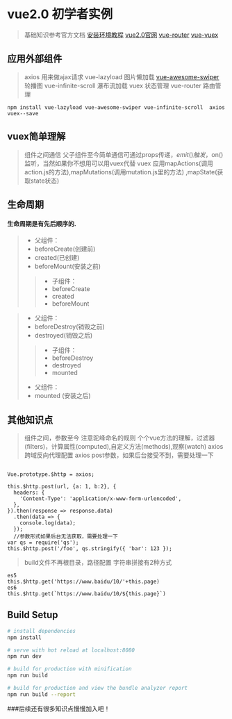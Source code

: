 # vue2.0 初学者实例

> 基础知识参考官方文档
> [安装环境教程](https://github.com/yangjingjing1234/installvue)
> [vue2.0官网](https://cn.vuejs.org/)
> [vue-router](https://router.vuejs.org/zh-cn/)
> [vue-vuex](https://vuex.vuejs.org/zh-cn/)

## 应用外部组件

> axios 用来做ajax请求
> vue-lazyload 图片懒加载
> [vue-awesome-swiper](https://surmon-china.github.io/vue-awesome-swiper/) 轮播图
> vue-infinite-scroll 瀑布流加载
> vuex 状态管理
> vue-router  路由管理

``` 
npm install vue-lazyload vue-awesome-swiper vue-infinite-scroll  axios vuex--save
``` 
## vuex简单理解
> 组件之间通信
> 父子组件至今简单通信可通过props传递，$emit()触发，$on()监听，当然如果你不想用可以用vuex代替
> vuex 应用mapActions(调用action.js的方法),mapMutations(调用mutation.js里的方法) ,mapState(获取state状态)
## 生命周期
#### 生命周期是有先后顺序的.

>* 父组件：
>* beforeCreate(创建前)
>* created(已创建)
>* beforeMount(安装之前)
>>* 子组件：
>>* beforeCreate
>>* created
>>* beforeMount

>* 父组件：
>* beforeDestroy(销毁之前)
>* destroyed(销毁之后)
>>* 子组件：
>>* beforeDestroy
>>* destroyed
>>* mounted 
>* 父组件：    
>* mounted (安装之后)

## 其他知识点
> 组件之间，参数至今 注意驼峰命名的规则
> 个个vue方法的理解，过滤器(filters)，计算属性(computed),自定义方法(methods),观察(watch)
> axios 跨域反向代理配置
> axios post参数，如果后台接受不到，需要处理一下
```

Vue.prototype.$http = axios;

this.$http.post(url, {a: 1, b:2}, {
  headers: {
    'Content-Type': 'application/x-www-form-urlencoded',
  },
}).then(response => response.data)
  .then(data => {
    console.log(data);
  });
  //参数形式如果后台无法获取，需要处理一下
var qs = require('qs');
this.$http.post('/foo', qs.stringify({ 'bar': 123 });
```
> build文件不再根目录，路径配置
> 字符串拼接有2种方式
```
es5
this.$http.get('https://www.baidu/10/'+this.page)
es6
this.$http.get(`https://www.baidu/10/${this.page}`)

```


##

## Build Setup

``` bash
# install dependencies
npm install

# serve with hot reload at localhost:8080
npm run dev

# build for production with minification
npm run build

# build for production and view the bundle analyzer report
npm run build --report
```


###后续还有很多知识点慢慢加入吧！
